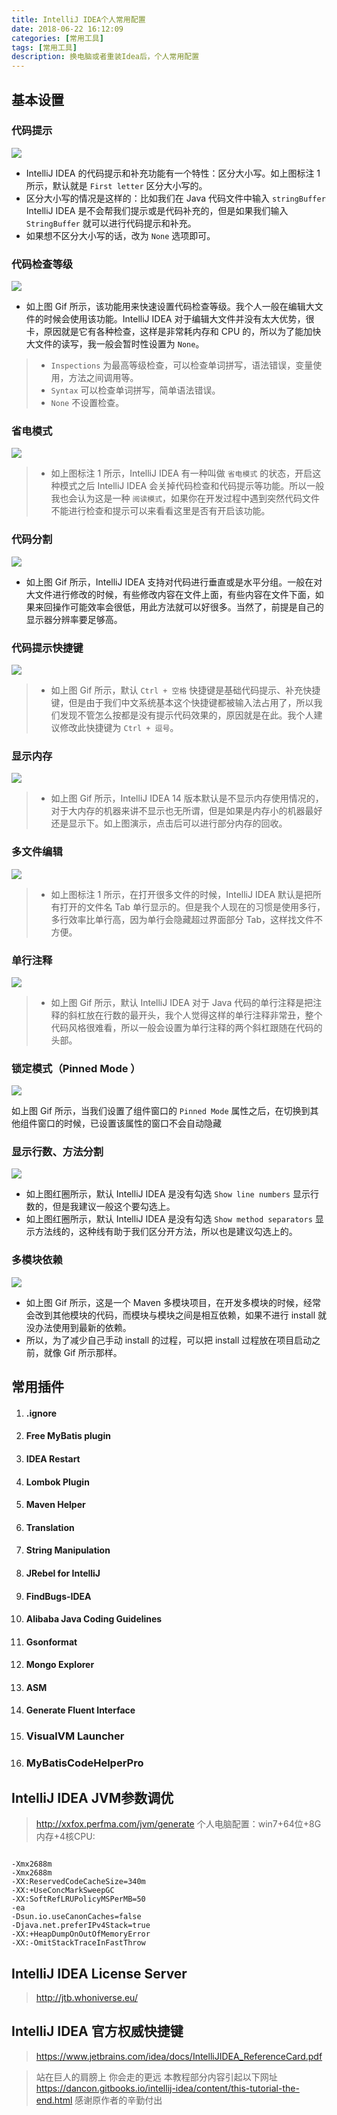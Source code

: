 ```yaml
---
title: IntelliJ IDEA个人常用配置
date: 2018-06-22 16:12:09
categories: [常用工具]
tags: [常用工具]
description: 换电脑或者重装Idea后，个人常用配置
---
```


## 基本设置



### 代码提示

![](http://op7wplti1.bkt.clouddn.com/xxvi-a-settings-introduce-1.jpg)

- IntelliJ IDEA 的代码提示和补充功能有一个特性：区分大小写。如上图标注 1 所示，默认就是 `First letter` 区分大小写的。
- 区分大小写的情况是这样的：比如我们在 Java 代码文件中输入 `stringBuffer` IntelliJ IDEA 是不会帮我们提示或是代码补充的，但是如果我们输入 `StringBuffer` 就可以进行代码提示和补充。
- 如果想不区分大小写的话，改为 `None` 选项即可。



###  代码检查等级

![](http://op7wplti1.bkt.clouddn.com/xxvi-a-settings-introduce-2.gif)

- 如上图 Gif 所示，该功能用来快速设置代码检查等级。我个人一般在编辑大文件的时候会使用该功能。IntelliJ IDEA 对于编辑大文件并没有太大优势，很卡，原因就是它有各种检查，这样是非常耗内存和 CPU 的，所以为了能加快大文件的读写，我一般会暂时性设置为 `None`。

> - `Inspections` 为最高等级检查，可以检查单词拼写，语法错误，变量使用，方法之间调用等。
> - `Syntax` 可以检查单词拼写，简单语法错误。
> - `None` 不设置检查。

### 省电模式

![](http://op7wplti1.bkt.clouddn.com/xxvi-a-settings-introduce-6.jpg)

> - 如上图标注 1 所示，IntelliJ IDEA 有一种叫做 `省电模式` 的状态，开启这种模式之后 IntelliJ IDEA 会关掉代码检查和代码提示等功能。所以一般我也会认为这是一种 `阅读模式`，如果你在开发过程中遇到突然代码文件不能进行检查和提示可以来看看这里是否有开启该功能。

 

### 代码分割

![](https://dancon.gitbooks.io/intellij-idea/content/images/xxvi-a-settings-introduce-9.gif)

- 如上图 Gif 所示，IntelliJ IDEA 支持对代码进行垂直或是水平分组。一般在对大文件进行修改的时候，有些修改内容在文件上面，有些内容在文件下面，如果来回操作可能效率会很低，用此方法就可以好很多。当然了，前提是自己的显示器分辨率要足够高。



### 代码提示快捷键

![](http://op7wplti1.bkt.clouddn.com/xxvi-a-settings-introduce-13.gif)

> - 如上图 Gif 所示，默认 `Ctrl + 空格` 快捷键是基础代码提示、补充快捷键，但是由于我们中文系统基本这个快捷键都被输入法占用了，所以我们发现不管怎么按都是没有提示代码效果的，原因就是在此。我个人建议修改此快捷键为 `Ctrl + 逗号`。

 ### 显示内存

![](http://op7wplti1.bkt.clouddn.com/xxvi-a-settings-introduce-14.gif)

> - 如上图 Gif 所示，IntelliJ IDEA 14 版本默认是不显示内存使用情况的，对于大内存的机器来讲不显示也无所谓，但是如果是内存小的机器最好还是显示下。如上图演示，点击后可以进行部分内存的回收。

 ### 多文件编辑

![](http://op7wplti1.bkt.clouddn.com/xxvi-a-settings-introduce-15.jpg)

> - 如上图标注 1 所示，在打开很多文件的时候，IntelliJ IDEA 默认是把所有打开的文件名 Tab 单行显示的。但是我个人现在的习惯是使用多行，多行效率比单行高，因为单行会隐藏超过界面部分 Tab，这样找文件不方便。

 ### 单行注释

![](http://op7wplti1.bkt.clouddn.com/xxvi-a-settings-introduce-16.gif)

> - 如上图 Gif 所示，默认 IntelliJ IDEA 对于 Java 代码的单行注释是把注释的斜杠放在行数的最开头，我个人觉得这样的单行注释非常丑，整个代码风格很难看，所以一般会设置为单行注释的两个斜杠跟随在代码的头部。

### 锁定模式（Pinned Mode ）

![](http://op7wplti1.bkt.clouddn.com/xxvi-a-settings-introduce-24.gif)

如上图 Gif 所示，当我们设置了组件窗口的 `Pinned Mode` 属性之后，在切换到其他组件窗口的时候，已设置该属性的窗口不会自动隐藏 

### 显示行数、方法分割

![](http://op7wplti1.bkt.clouddn.com/xxvi-a-settings-introduce-29.jpg)

- 如上图红圈所示，默认 IntelliJ IDEA 是没有勾选 `Show line numbers` 显示行数的，但是我建议一般这个要勾选上。
- 如上图红圈所示，默认 IntelliJ IDEA 是没有勾选 `Show method separators` 显示方法线的，这种线有助于我们区分开方法，所以也是建议勾选上的。

### 多模块依赖

![](http://op7wplti1.bkt.clouddn.com/xxvi-a-settings-introduce-41.gif)

- 如上图 Gif 所示，这是一个 Maven 多模块项目，在开发多模块的时候，经常会改到其他模块的代码，而模块与模块之间是相互依赖，如果不进行 install 就没办法使用到最新的依赖。
- 所以，为了减少自己手动 install 的过程，可以把 install 过程放在项目启动之前，就像 Gif 所示那样。



 ##  常用插件

1. #### .ignore

2. #### Free MyBatis plugin

3. #### IDEA Restart

4. #### Lombok Plugin

5. #### Maven Helper

6. #### Translation

7. #### String Manipulation

8. #### JRebel for IntelliJ

9. #### FindBugs-IDEA

10. #### Alibaba Java Coding Guidelines

11. #### Gsonformat

12. #### Mongo Explorer

13. #### ASM

14. #### Generate Fluent Interface

15. ### VisualVM Launcher

16. ### MyBatisCodeHelperPro





##  IntelliJ  IDEA JVM参数调优

> <http://xxfox.perfma.com/jvm/generate> 
个人电脑配置：win7+64位+8G内存+4核CPU:
```

-Xmx2688m
-Xmx2688m
-XX:ReservedCodeCacheSize=340m
-XX:+UseConcMarkSweepGC
-XX:SoftRefLRUPolicyMSPerMB=50
-ea
-Dsun.io.useCanonCaches=false
-Djava.net.preferIPv4Stack=true
-XX:+HeapDumpOnOutOfMemoryError
-XX:-OmitStackTraceInFastThrow

```

## IntelliJ  IDEA  License  Server 

> http://jtb.whoniverse.eu/

## IntelliJ IDEA 官方权威快捷键

> https://www.jetbrains.com/idea/docs/IntelliJIDEA_ReferenceCard.pdf 

> 站在巨人的肩膀上 你会走的更远
> 本教程部分内容引起以下网址
> https://dancon.gitbooks.io/intellij-idea/content/this-tutorial-the-end.html 感谢原作者的辛勤付出

